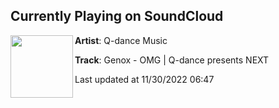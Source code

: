 ## Currently Playing on SoundCloud

[<img align="left" width="100" src="https://i1.sndcdn.com/artworks-lF2iZqNU3rx2nYcz-U48yUA-t500x500.jpg">](https://soundcloud.com/q-dancemusic/genox-omg)

**Artist**: Q-dance Music 

**Track**: Genox - OMG | Q-dance presents NEXT

Last updated at 11/30/2022 06:47
